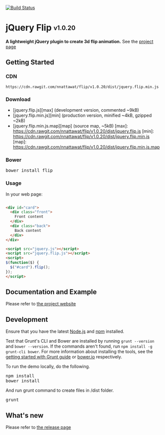 [![Build Status](https://travis-ci.org/nnattawat/flip.svg?branch=master)](https://travis-ci.org/nnattawat/fixedBG)
# jQuery Flip <sub><sup>v1.0.20</sup></sub>

**A lightweight jQuery plugin to create 3d flip animation.** 
See the [project page](http://nnattawat.github.io/flip/)

## Getting Started

### CDN
    https://cdn.rawgit.com/nnattawat/flip/v1.0.20/dist/jquery.flip.min.js

### Download 
* [jquery.flip.js][max] (development version, commented ~9kB)
* [jquery.flip.min.js][min] (production version, minified ~4kB, gzipped ~2kB)
* [jquery.flip.min.js.map][map] (source map, ~5kB)
[max]: https://cdn.rawgit.com/nnattawat/flip/v1.0.20/dist/jquery.flip.js
[min]: https://cdn.rawgit.com/nnattawat/flip/v1.0.20/dist/jquery.flip.min.js
[map]: https://cdn.rawgit.com/nnattawat/flip/v1.0.20/dist/jquery.flip.min.js.map

### Bower
<pre>bower install flip</pre>

### Usage
In your web page:

```html

<div id="card"> 
  <div class="front"> 
    Front content
  </div> 
  <div class="back">
    Back content
  </div> 
</div>

<script src="jquery.js"></script>
<script src="jquery.flip.js"></script>
<script>
$(function($) {
  $("#card").flip(); 
});
</script>
```

## Documentation and Example

Please refer to [the project website](http://nnattawat.github.io/flip/)

## Development
Ensure that you have the latest [Node.js](http://nodejs.org/) and [npm](http://npmjs.org/) installed.

Test that Grunt's CLI and Bower are installed by running `grunt --version` and `bower --version`.  If the commands aren't found, run `npm install -g grunt-cli bower`.  For more information about installing the tools, see the [getting started with Grunt guide](http://gruntjs.com/getting-started) or [bower.io](http://bower.io/) respectively.

To run the demo locally, do the following.
<pre>
npm install
bower install
</pre>

And run grunt command to create files in /dist folder.
<pre>grunt</pre>

## What's new
Please refer to [the release page](https://github.com/nnattawat/flip/releases)
